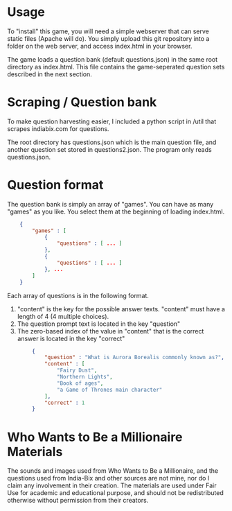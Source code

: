 # Usage

To "install" this game, you will need a simple webserver that can serve static files (Apache will do). You simply upload this git repository into a folder on the web server, and access index.html in your browser.

The game loads a question bank (default questions.json) in the same root directory as index.html. This file contains the game-seperated question sets described in the next section.

# Scraping / Question bank

To make question harvesting easier, I included a python script in /util that scrapes indiabix.com for questions.

The root directory has questions.json which is the main question file, and another question set stored in questions2.json. The program only reads questions.json.

# Question format

The question bank is simply an array of "games". You can have as many "games" as you like. You select them at the beginning of loading index.html.

```json
    {
    	"games" : [
    		{
    			"questions" : [ ... ]
    		},
    		{
    			"questions" : [ ... ]
    		}, ...
    	]
    }
```

Each array of questions is in the following format.

1.  "content" is the key for the possible answer texts. "content" must have a length of 4 (4 multiple choices).
2.  The question prompt text is located in the key "question"
3.  The zero-based index of the value in "content" that is the correct answer is located in the key "correct"

```json
        {
            "question" : "What is Aurora Borealis commonly known as?",
            "content" : [
                "Fairy Dust",
                "Northern Lights",
                "Book of ages",
                "a Game of Thrones main character"
            ],
            "correct" : 1
        }
```

# Who Wants to Be a Millionaire Materials

The sounds and images used from Who Wants to Be a Millionaire, and the questions used from India-Bix and other sources are not mine, nor do I claim any involvement in their creation. The materials are used under Fair Use for academic and educational purpose, and should not be redistributed otherwise without permission from their creators.
````
